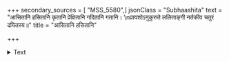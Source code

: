 +++
secondary_sources = [ "MSS_5580",]
jsonClass = "Subhaashita"
text = "आसितानि हसितानि कृतानि प्रेक्षितानि गदितानि गतानि।  \nप्रायशोऽनुकुरुते ललिताङ्गी नर्तकीव चतुरं दयितस्य॥"
title = "आसितानि हसितानि"

+++

<details><summary>Text</summary>

आसितानि हसितानि कृतानि प्रेक्षितानि गदितानि गतानि।  
प्रायशोऽनुकुरुते ललिताङ्गी नर्तकीव चतुरं दयितस्य॥
</details>
